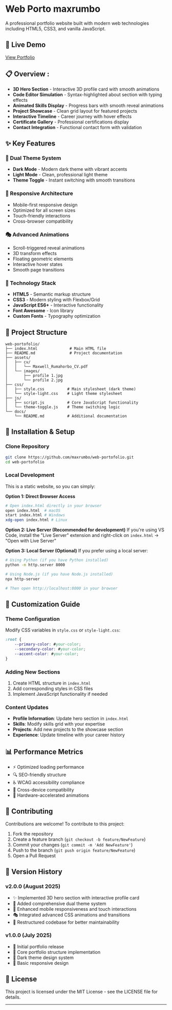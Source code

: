 # Web Porto maxrumbo

A professional portfolio website built with modern web technologies including HTML5, CSS3, and vanilla JavaScript.

## 🚀 Live Demo
[View Portfolio](https://maxrumbo.github.io/web-portofolio)

## 📋 Overview :

- **3D Hero Section** - Interactive 3D profile card with smooth animations
- **Code Editor Simulation** - Syntax-highlighted about section with typing effects
- **Animated Skills Display** - Progress bars with smooth reveal animations
- **Project Showcase** - Clean grid layout for featured projects
- **Interactive Timeline** - Career journey with hover effects
- **Certificate Gallery** - Professional certifications display
- **Contact Integration** - Functional contact form with validation

## ✨ Key Features

### 🎨 Dual Theme System
- **Dark Mode** - Modern dark theme with vibrant accents
- **Light Mode** - Clean, professional light theme
- **Theme Toggle** - Instant switching with smooth transitions

### 📱 Responsive Architecture
- Mobile-first responsive design
- Optimized for all screen sizes
- Touch-friendly interactions
- Cross-browser compatibility

### 🎭 Advanced Animations
- Scroll-triggered reveal animations
- 3D transform effects
- Floating geometric elements
- Interactive hover states
- Smooth page transitions

### 🔧 Technology Stack
- **HTML5** - Semantic markup structure
- **CSS3** - Modern styling with Flexbox/Grid
- **JavaScript ES6+** - Interactive functionality
- **Font Awesome** - Icon library
- **Custom Fonts** - Typography optimization

## 📁 Project Structure

```
web-portofolio/
├── index.html              # Main HTML file
├── README.md               # Project documentation
├── assets/
│   ├── cv/
│   │   └── Maxwell_Rumahorbo_CV.pdf
│   └── images/
│       ├── profile 1.jpg
│       └── profile 2.jpg
├── css/
│   ├── style.css          # Main stylesheet (dark theme)
│   └── style-light.css    # Light theme stylesheet
├── js/
│   ├── script.js          # Core JavaScript functionality
│   └── theme-toggle.js    # Theme switching logic
└── docs/
    └── README.md          # Additional documentation
```

## 🎯 Installation & Setup

### Clone Repository
```bash
git clone https://github.com/maxrumbo/web-portofolio.git
cd web-portofolio
```

### Local Development
This is a static website, so you can simply:

**Option 1: Direct Browser Access**
```bash
# Open index.html directly in your browser
open index.html  # macOS
start index.html # Windows
xdg-open index.html # Linux
```

**Option 2: Live Server (Recommended for development)**
If you're using VS Code, install the "Live Server" extension and right-click on `index.html` → "Open with Live Server"

**Option 3: Local Server (Optional)**
If you prefer using a local server:
```bash
# Using Python (if you have Python installed)
python -m http.server 8000

# Using Node.js (if you have Node.js installed)
npx http-server

# Then open http://localhost:8000 in your browser
```

## 🎨 Customization Guide

### Theme Configuration
Modify CSS variables in `style.css` or `style-light.css`:

```css
:root {
    --primary-color: #your-color;
    --secondary-color: #your-color;
    --accent-color: #your-color;
}
```

### Adding New Sections
1. Create HTML structure in `index.html`
2. Add corresponding styles in CSS files
3. Implement JavaScript functionality if needed

### Content Updates
- **Profile Information**: Update hero section in `index.html`
- **Skills**: Modify skills grid with your expertise
- **Projects**: Add new projects to the showcase section
- **Experience**: Update timeline with your career history

## 📊 Performance Metrics

- ⚡ Optimized loading performance
- 🔍 SEO-friendly structure
- ♿ WCAG accessibility compliance
- 📱 Cross-device compatibility
- 🎨 Hardware-accelerated animations

## 🤝 Contributing

Contributions are welcome! To contribute to this project:

1. Fork the repository
2. Create a feature branch (`git checkout -b feature/NewFeature`)
3. Commit your changes (`git commit -m 'Add NewFeature'`)
4. Push to the branch (`git push origin feature/NewFeature`)
5. Open a Pull Request

## 📝 Version History

### v2.0.0 (August 2025)
- ✨ Implemented 3D hero section with interactive profile card
- 🎨 Added comprehensive dual theme system
- 📱 Enhanced mobile responsiveness and touch interactions
- 🎭 Integrated advanced CSS animations and transitions
- 🔧 Restructured codebase for better maintainability

### v1.0.0 (July 2025)
- 🎉 Initial portfolio release
- 📄 Core portfolio structure implementation
- 🎨 Dark theme design system
- 📱 Basic responsive design

## 📜 License

This project is licensed under the MIT License - see the LICENSE file for details.

---


